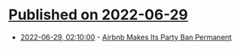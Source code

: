 # [Published on 2022-06-29](index.md)

* [2022-06-29, 02:10:00](https://slashdot.org/story/22/06/28/2232210/airbnb-makes-its-party-ban-permanent?utm_source=rss1.0mainlinkanon&utm_medium=feed) - [Airbnb Makes Its Party Ban Permanent](https://slashdot.org/story/22/06/28/2232210/airbnb-makes-its-party-ban-permanent?utm_source=rss1.0mainlinkanon&utm_medium=feed)
